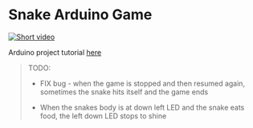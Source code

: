 # Snake Arduino Game

[![Short video](https://img.youtube.com/vi/AzQ-6h4XL_0/0.jpg)](https://bit.ly/3gtQbrY)

Arduino project tutorial [here](https://bit.ly/3uvg2bc "arduino project")

> TODO:
>
> * FIX bug - when the game is stopped and then resumed again, sometimes the snake hits itself and the game ends
> 
> * When the snakes body is at down left LED and the snake eats food, the left down LED stops to shine 
